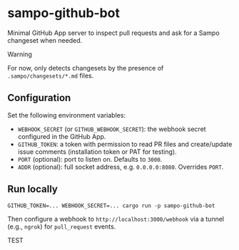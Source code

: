 # sampo-github-bot

Minimal GitHub App server to inspect pull requests and ask for a Sampo changeset when needed.

> [!WARNING]
> For now, only detects changesets by the presence of `.sampo/changesets/*.md` files.

## Configuration

Set the following environment variables:

- `WEBHOOK_SECRET` (or `GITHUB_WEBHOOK_SECRET`): the webhook secret configured in the GitHub App.
- `GITHUB_TOKEN`: a token with permission to read PR files and create/update issue comments (installation token or PAT for testing).
- `PORT` (optional): port to listen on. Defaults to `3000`.
- `ADDR` (optional): full socket address, e.g. `0.0.0.0:8080`. Overrides `PORT`.

## Run locally

```
GITHUB_TOKEN=... WEBHOOK_SECRET=... cargo run -p sampo-github-bot
```

Then configure a webhook to `http://localhost:3000/webhook` via a tunnel (e.g., `ngrok`) for `pull_request` events.

TEST
